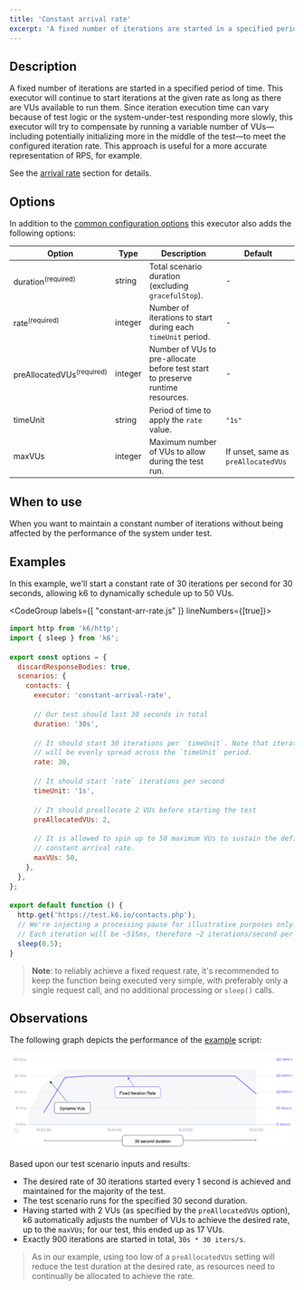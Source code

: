 ```yaml
---
title: 'Constant arrival rate'
excerpt: 'A fixed number of iterations are started in a specified period of time.'
---
```


## Description

A fixed number of iterations are started in a specified period of time.
This executor will continue to start iterations at the given rate as long as there are VUs
available to run them. Since iteration execution time can vary because of test logic or the
system-under-test responding more slowly, this executor will try to compensate
by running a variable number of VUs&mdash;including potentially initializing more in the middle
of the test&mdash;to meet the configured iteration rate. This approach is
useful for a more accurate representation of RPS, for example.

See the [arrival rate](/using-k6/scenarios/arrival-rate) section for details.

## Options

In addition to the [common configuration options](/using-k6/scenarios#options) this executor
also adds the following options:

| Option             | Type    | Description                                                                             | Default |
| ------------------ | ------- | --------------------------------------------------------------------------------------- | ------- |
| duration<sup>(required)</sup>        | string  | Total scenario duration (excluding `gracefulStop`).                                     | -       |
| rate<sup>(required)</sup>            | integer | Number of iterations to start during each `timeUnit` period.                                 | -       |
| preAllocatedVUs<sup>(required)</sup> | integer | Number of VUs to pre-allocate before test start to preserve runtime resources. | -       |
| timeUnit         | string  | Period of time to apply the `rate` value.                                               | `"1s"`  |
| maxVUs           | integer | Maximum number of VUs to allow during the test run.                                     | If unset, same as `preAllocatedVUs`       |

## When to use

When you want to maintain a constant number of iterations without being affected by the
performance of the system under test.

## Examples

In this example, we'll start a constant rate of 30 iterations per second for 30 seconds, allowing k6 to dynamically schedule up to 50 VUs.

<CodeGroup labels={[ "constant-arr-rate.js" ]} lineNumbers={[true]}>

```javascript
import http from 'k6/http';
import { sleep } from 'k6';

export const options = {
  discardResponseBodies: true,
  scenarios: {
    contacts: {
      executor: 'constant-arrival-rate',

      // Our test should last 30 seconds in total
      duration: '30s',

      // It should start 30 iterations per `timeUnit`. Note that iterations starting points
      // will be evenly spread across the `timeUnit` period.
      rate: 30,

      // It should start `rate` iterations per second
      timeUnit: '1s',

      // It should preallocate 2 VUs before starting the test
      preAllocatedVUs: 2,

      // It is allowed to spin up to 50 maximum VUs to sustain the defined
      // constant arrival rate.
      maxVUs: 50,
    },
  },
};

export default function () {
  http.get('https://test.k6.io/contacts.php');
  // We're injecting a processing pause for illustrative purposes only!
  // Each iteration will be ~515ms, therefore ~2 iterations/second per VU maximum throughput.
  sleep(0.5);
}
```

</CodeGroup>

> **Note**: to reliably achieve a fixed request rate, it's recommended to keep
> the function being executed very simple, with preferably only a single request call,
> and no additional processing or `sleep()` calls.

## Observations

The following graph depicts the performance of the [example](#example) script:

![Ramping VUs](./images/constant-arrival-rate.png)

Based upon our test scenario inputs and results:

* The desired rate of 30 iterations started every 1 second is achieved and maintained for the majority of the test.
* The test scenario runs for the specified 30 second duration.
* Having started with 2 VUs (as specified by the `preAllocatedVUs` option), k6 automatically adjusts the number of VUs to achieve the desired rate, up to the `maxVUs`; for our test, this ended up as 17 VUs.
* Exactly 900 iterations are started in total, `30s * 30 iters/s`.

> As in our example, using too low of a `preAllocatedVUs` setting will reduce the test duration at the desired rate, as resources need to continually be allocated to achieve the rate.
